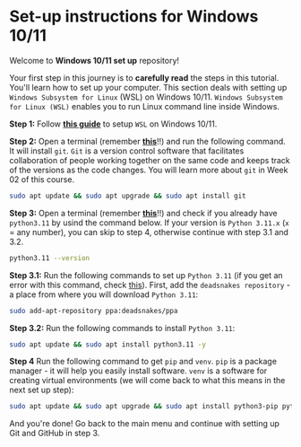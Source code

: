 # Set-up instructions for Windows 10/11

Welcome to **Windows 10/11 set up** repository!

Your first step in this journey is to **carefully read** the steps in this tutorial. You'll learn how to set up your computer. This section deals with setting up `Windows Subsystem for Linux` (WSL) on Windows 10/11. `Windows Subsystem for Linux (WSL)` enables you to run Linux command line inside Windows.

**Step 1:** Follow **[this guide](guides/Windows_Subsystem_for_Linux_Installation_Guide_for_Windows_10.md)** to setup `WSL` on Windows 10/11.

**Step 2:** Open a terminal (remember **[this](guides/Windows_Subsystem_for_Linux_Installation_Guide_for_Windows_10.md#Opening-the-WSL-terminal)**!!) and run the following command. It will install `git`. `Git` is a version control software that facilitates collaboration of people working together on the same code and keeps track of the versions as the code changes. You will learn more about `git` in Week 02 of this course.

```bash
sudo apt update && sudo apt upgrade && sudo apt install git
```

**Step 3:** Open a terminal (remember **[this](guides/Windows_Subsystem_for_Linux_Installation_Guide_for_Windows_10.md#Opening-the-WSL-terminal)**!!) and check if you already have `python3.11` by usind the command below. If your version is `Python 3.11.x` (`x` = any number), you can skip to step 4, otherwise continue with step 3.1 and 3.2.

```bash
python3.11 --version
```

**Step 3.1:** Run the following commands to set up `Python 3.11` (if you get an error with this command, check [this](troubleshooting.md/#6-when-setting-up-python-38-i-get-an-error)). First, add the `deadsnakes repository` - a place from where you will download `Python 3.11`:

```bash
sudo add-apt-repository ppa:deadsnakes/ppa
```

**Step 3.2:** Run the following commands to install `Python 3.11`:

```bash
sudo apt update && sudo apt install python3.11 -y
```

**Step 4** Run the following command to get `pip` and `venv`. `pip` is a package manager - it will help you easily install software. `venv` is a software for creating virtual environments (we will come back to what this means in the next set up step):

```bash
sudo apt update && sudo apt upgrade && sudo apt install python3-pip python3.11-venv -y
```

And you're done! Go back to the main menu and continue with setting up Git and GitHub in step 3.
